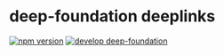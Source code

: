 # deep-foundation deeplinks

[![npm version](https://badge.fury.io/js/%40deep-foundation%2Fdeeplinks.svg)](https://badge.fury.io/js/%40deep-foundation%2Fdeeplinks) 
[![develop deep-foundation](https://badgen.net/badge/develop/deep-foundation)](https://github.com/deep-foundation/dev)
